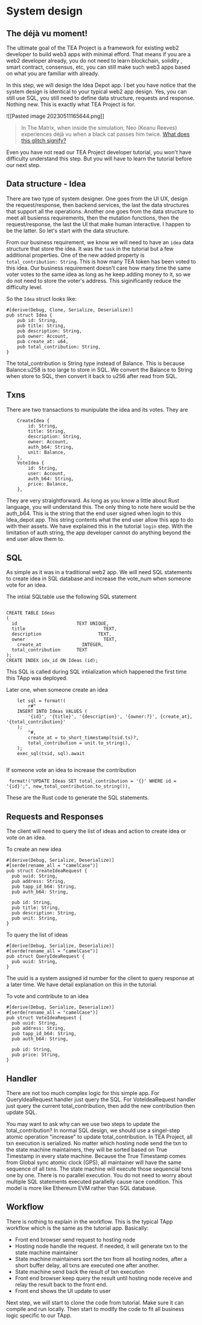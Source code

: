 # System design

## The déjà vu moment!
The ultimate goal of the TEA Project is a framework for existing web2 developer to build web3 apps with minimal efford. That means if you are a web2 developer already, you do not need to learn blockchain, solidity , smart contract, consensus, etc, you can still make such web3 apps based on what you are familiar with already.

In this step, we will design the Idea Depot app. I bet you have notice that the system design is identical to your typical web2 app design. Yes, you can still use SQL, you still need to define data structure, requests and response. Nothing new. This is exactly what TEA Project is for.


![[Pasted image 20230511165644.png]]

> In The Matrix, when inside the simulation, Neo (Keanu Reeves) experiences déjà vu when a black cat passes him twice. [What does this glitch signify?](https://screenrant.com/matrix-neo-black-cat-deja-vu-explained/)


Even you have not read our TEA Project developer tutorial, you won't have difficulty understand this step. But you will have to learn the tutorial before our next step. 

## Data structure - Idea

There are two type of system designer. One goes from the UI UX, design the request/response, then backend services, the last the data structures that support all the operations. Another one goes from the data structure to meet all busienss requirements, then the mutation functions, then the request/response, the last the UI that make human interactive. I happen to be the latter. So let's start with the data structure.

From our business requirement, we know we will need to have an `idea` data structure that store the idea. It was the `task` in the tutorial but a few additional properties. One of the new added property is `total_contribution: String`. This is how many TEA token has been voted to this idea. Our business requirement doesn't care how many time the same voter votes to the same idea as long as he keep adding money to it, so we do not need to store the voter's address. This siginificantly reduce the difficulty level. 

So the `Idea` struct looks like:
```
#[derive(Debug, Clone, Serialize, Deserialize)]
pub struct Idea {
    pub id: String,
    pub title: String,
    pub description: String,
    pub owner: Account,
    pub create_at: u64,
    pub total_contribution: String,
}
```
The total_contribution is String type instead of Balance. This is because Balance:u258 is too large to store in SQL. We convert the Balance to String when store to SQL, then convert it back to u256 after read from SQL.

## Txns

There are two transactions to munipulate the idea and its votes. They are 

```
    CreateIdea {
        id: String,
        title: String,
        description: String,
        owner: Account,
        auth_b64: String,
        unit: Balance,
    },
    VoteIdea {
        id: String,
        user: Account,
        auth_b64: String,
        price: Balance,
    },
```


They are very straightforward. As long as you know a little about Rust language, you will understand this. The only thing to note here would be the auth_b64. This is the string that the end user signed when login to this Idea_depot app. This string contents what the end user allow this app to do with their assets. We have explained this in the tutorial `login` step. With the limitation of auth string, the app developer cannot do anything beyond the end user allow them to.

## SQL

As simple as it was in a traditional web2 app. We will need SQL statements to create idea in SQL database and increase the vote_num when someone vote for an idea.

The intiial SQLtable use the following SQL statement
```

CREATE TABLE Ideas
(
  id                      TEXT UNIQUE,
  title						        TEXT,
  description				      TEXT,
  owner						        TEXT,
	create_at               INTEGER,
  total_contribution      TEXT
);
CREATE INDEX idx_id ON Ideas (id);

```
This SQL is called during SQL intiialization which happened the first time this TApp was deployed.

Later one, when someone create an idea


```
    let sql = format!(
        r#"
    INSERT INTO Ideas VALUES (
        '{id}', '{title}', '{description}', '{owner:?}', {create_at}, '{total_contribution}'
    );
        "#,
        create_at = to_short_timestamp(tsid.ts)?,
        total_contribution = unit.to_string(),
    );
    exec_sql(tsid, sql).await
    
```
    
If someone vote an idea to increase the contribution

```
 format!("UPDATE Ideas SET total_contribution = '{}' WHERE id = '{id}';", new_total_contribution.to_string()),
 ```

These are the Rust code to generate the SQL statements.

## Requests and Responses

The client will need to query the list of ideas and action to create idea or vote on an idea.

To create an new idea
```
#[derive(Debug, Serialize, Deserialize)]
#[serde(rename_all = "camelCase")]
pub struct CreateIdeaRequest {
  pub uuid: String,
  pub address: String,
  pub tapp_id_b64: String,
  pub auth_b64: String,

  pub id: String,
  pub title: String,
  pub description: String,
  pub unit: String,
}
```

To query the list of ideas
```
#[derive(Debug, Serialize, Deserialize)]
#[serde(rename_all = "camelCase")]
pub struct QueryIdeaRequest {
  pub uuid: String,
}
```
The uuid is a system assigned id number for the client to query response at a later time. We have detail explanation on this in the tutorial.

To vote and contribute to an idea
```
#[derive(Debug, Serialize, Deserialize)]
#[serde(rename_all = "camelCase")]
pub struct VoteIdeaRequest {
  pub uuid: String,
  pub address: String,
  pub tapp_id_b64: String,
  pub auth_b64: String,

  pub id: String,
  pub price: String,
}
```

## Handler

There are not too much complex logic for this simple app. For QueryIdeaRequest handler just query the SQL. For VoteIdeaRequest handler just query the current total_contribution, then add the new contribution then update SQL. 

You may want to ask why can we use two steps to update the total_contribution? In normal SQL design, we should use a singel-step atomic operation "increase" to update total_contribution. In TEA Project, all txn execution is serialized. No matter which hosting node send the txn to the state machine maintainers, they will be sorted based on True Timestamp in every state machine. Because the True Timestamp comes from Global sync atomic clock (GPS), all maintainer will have the same sequence of all txns. The state machine will execute those sequencial txns one by one. There is no parallel execution. You do not need to worry about multiple SQL statements executed parallelly cause race condition. This model is more like Ethereum EVM rather than SQL database. 

## Workflow

There is nothing to explain in the workflow. This is the typical TApp workflow which is the same as the tutorial app. Basically:
- Front end browser send request to hosting node
- Hosting node handle the request. If needed, it will generate txn to the state machine maintainer
- State machine maintainers sort the txn from all hosting nodes, after a short buffer delay, all txns are executed one after another.
- State machine send back the result of txn execution
- Front end browser keep query the result until hosting node receive and relay the result back to the front end.
- Front end shows the UI update to user

Next step, we will start to clone the code from tutorial. Make sure it can compile and run locally. Then start to modify the code to fit all business logic specific to our TApp.